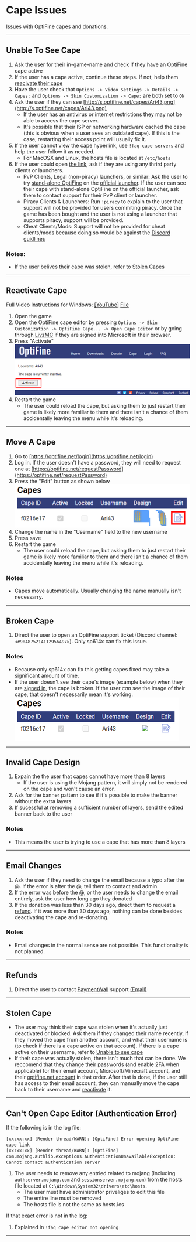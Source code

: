 # Cape Issues
Issues with OptiFine capes and donations.

<hr>

## Unable To See Cape
1. Ask the user for their in-game-name and check if they have an OptiFine cape active 
2. If the user has a cape active, continue these steps. If not, help them [reacivate their cape](#Reactivate-Cape) 
3. Have the user check that `Options -> Video Settings -> Details -> Capes:` and `Options -> Skin Customization -> Cape:` are both set to `ON`
4. Ask the user if they can see [http://s.optifine.net/capes/Ari43.png](http://s.optifine.net/capes/Ari43.png)
	- If the user has an antivirus or internet restrictions they may not be able to access the cape server. 
	- It's possible that their ISP or networking hardware cached the cape (this is obvious when a user sees an outdated cape). If this is the case, restarting their access point will usually fix it. 
5. If the user cannot view the cape hyperlink, use `!faq cape servers` and help the user follow it as needed. 
	- For MacOSX and Linux, the hosts file is located at `/etc/hosts`
6. If the user could open [the link](http://s.optifine.net/capes/Ari43.png), ask if they are using any thrird party clients or launchers. 
	- PvP Clients, Legal (non-piracy) launchers, or similar: Ask the user to try [stand-alone OptiFine](https://optifine.net/downloads) on the [official launcher](https://launcher.mojang.com/download/MinecraftInstaller.msi). If the user can see their cape with stand-alone OptiFine on the official launcher, ask them to contact support for their PvP client or launcher.
	- Piracy Clients & Launchers: Run `!piracy` to explain to the user that support will not be provided for users commiting piracy. Once the game has been bought and the user is not using a launcher that supports piracy, support will be provided.
	- Cheat Clients/Mods: Support will not be provided for cheat clients/mods because doing so would be against the [Discord guidlines](https://discord.com/guidelines)
	
### Notes: 
- If the user belives their cape was stolen, refer to [Stolen Capes](#Stolen-Cape)

<hr>

## Reactivate Cape
Full Video Instructions for Windows: [[YouTube]](https://www.youtube.com/watch?v=ysjgZibzek0) [File](/videos/ReactivateCape.mp4)

1. Open the game
2. Open the OptiFine cape editor by pressing `Options -> Skin Customization -> OptiFine Cape... -> Open Cape Editor` or by going through [LivzMC](https://livzmc.net/microsoft/changeCape) if they are signed into Microsoft in their browser. 
3. Press "Activate" <br> ![Image of the "Activate" Button](/images/ReactivateCape.png) 
4. Restart the game
	- The user could reload the cape, but asking them to just restart their game is likely more familiar to them and there isn't a chance of them accidentally leaving the menu while it's reloading. 

<hr>

## Move A Cape
1. Go to [https://optifine.net/login](https://optifine.net/login)
2. Log in. If the user doesn't have a password, they will need to request one at [https://optifine.net/requestPassword](https://optifine.net/requestPassword) 
3. Press the "Edit" button as shown below <br> ![Image of the "Edit" button](/images/Cape_Edit_Button.png) 
4. Change the name in the "Username" field to the new username 
5. Press save 
6. Restart the game 
	- The user could reload the cape, but asking them to just restart their game is likely more familiar to them and there isn't a chance of them accidentally leaving the menu while it's reloading. 

### Notes
- Capes move automatically. Usually changing the name manually isn't necessarry. 

<hr>

## Broken Cape 
1. Direct the user to open an OptiFine support ticket (Discord channel: `<#904875214112956497>`). Only sp614x can fix this issue. 

### Notes
- Because only sp614x can fix this getting capes fixed may take a significant amount of time. 
- If the user doesn't see their cape's image (example below) when they are [signed in](https://optifine.net/login), the cape is broken. If the user *can* see the image of their cape, that doesn't necessarily mean it's working.  
![Example of broken cape](/archive/TemporaryIssues/2022/3/21/images/BrokenCape.png)

<hr>

## Invalid Cape Design 
1. Expain the the user that capes cannot have more than 8 layers
	- If the user is using the Mojang pattern, it will simply not be rendered on the cape and won't cause an error. 
2. Ask for the banner pattern to see if it's possible to make the banner without the extra layers
3. If sucessful at removing a sufficient number of layers, send the edited banner back to the user 

### Notes
- This means the user is trying to use a cape that has more than 8 layers

<hr>

## Email Changes
1. Ask the user if they  need to change the email because a typo after the @. If the error is after the @, tell them to contact and admin.
2. If the error was before the @, or the user needs to change the email entirely, ask the user how long ago they donated
3. If the donation was less than 30 days ago, direct them to request a [refund](#Refunds). If it was more than 30 days ago, nothing can be done besides deactivating the cape and re-donating.


### Notes
- Email changes in the normal sense are not possible. This functionality is not planned.

<hr>

## Refunds
1. Direct the user to contact [PaymentWall](https://www.paymentwall.com/en/contacts) support [(Email)](mailto:support@paymentwall.com)

<hr>

## Stolen Cape
- The user may think their cape was stolen when it's actually just deactivated or blocked. Ask them if they changed their name recently, if they moved the cape from another account, and what their username is (to check if there is a cape active on that account). If there is a cape active on their username, refer to [Unable to see cape](#Unable-To-See-Cape) 
- If their cape was actually stolen, there isn't much that can be done. We reccomend that they change their passwords (and enable 2FA when applicable) for their email account, Microsoft/Minecraft account, and their [optifine.net account](https://optifine.net/login) in that order. After that is done, if the user still has access to their email account, they can manually move the cape back to their username and [reactivate](#Reactivate-Cape) it. 

<hr>

## Can't Open Cape Editor (Authentication Error)

If the following is in the log file:
```
[xx:xx:xx] [Render thread/WARN]: [OptiFine] Error opening OptiFine cape link 
[xx:xx:xx] [Render thread/WARN]: [OptiFine] com.mojang.authlib.exceptions.AuthenticationUnavailableException: Cannot contact authentication server
```  

1. The user needs to remove any entried related to mojang (Including `authserver.mojang.com` and `sessionserver.mojang.com`) from the hosts file located at `C:\Windows\System32\drivers\etc\hosts`. 
	- The user must have administrator priveliges to edit this file
	- The entire line must be removed
	- The hosts file is not the same as hosts.ics
	
If that exact error is not in the log:
1. Explained in `!faq cape editor not opening`

<hr>
